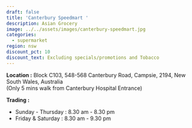 ```yaml
---
draft: false
title: 'Canterbury Speedmart '
description: Asian Grocery
image: ../../assets/images/canterbury-speedmart.jpg
categories:
  - supermarket
region: nsw
discount_pct: 10
discount_text: Excluding specials/promotions and Tobacco
---
```


**Location :** Block C103, 548-568 Canterbury Road, Campsie, 2194, New South Wales, Australia\
(Only 5 mins walk from Canterbury Hospital Entrance)

**Trading :**

- Sunday - Thursday : 8.30 am - 8.30 pm
- Friday & Saturday : 8.30 am - 9.30 pm
